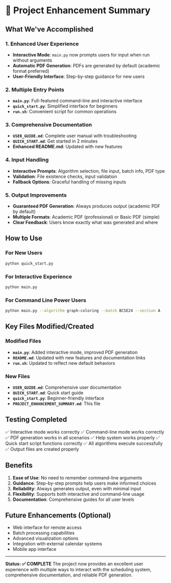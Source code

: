 # 🎯 Project Enhancement Summary

## What We've Accomplished

### 1. Enhanced User Experience
- **Interactive Mode**: `main.py` now prompts users for input when run without arguments
- **Automatic PDF Generation**: PDFs are generated by default (academic format preferred)
- **User-Friendly Interface**: Step-by-step guidance for new users

### 2. Multiple Entry Points
- **`main.py`**: Full-featured command-line and interactive interface
- **`quick_start.py`**: Simplified interface for beginners
- **`run.sh`**: Convenient script for common operations

### 3. Comprehensive Documentation
- **`USER_GUIDE.md`**: Complete user manual with troubleshooting
- **`QUICK_START.md`**: Get started in 2 minutes
- **Enhanced README.md**: Updated with new features

### 4. Input Handling
- **Interactive Prompts**: Algorithm selection, file input, batch info, PDF type
- **Validation**: File existence checks, input validation
- **Fallback Options**: Graceful handling of missing inputs

### 5. Output Improvements
- **Guaranteed PDF Generation**: Always produces output (academic PDF by default)
- **Multiple Formats**: Academic PDF (professional) or Basic PDF (simple)
- **Clear Feedback**: Users know exactly what was generated and where

## How to Use

### For New Users
```bash
python quick_start.py
```

### For Interactive Experience
```bash
python main.py
```

### For Command Line Power Users
```bash
python main.py --algorithm graph-coloring --batch BCSE24 --section A
```

## Key Files Modified/Created

### Modified Files
- **`main.py`**: Added interactive mode, improved PDF generation
- **`README.md`**: Updated with new features and documentation links
- **`run.sh`**: Updated to reflect new default behaviors

### New Files
- **`USER_GUIDE.md`**: Comprehensive user documentation
- **`QUICK_START.md`**: Quick start guide
- **`quick_start.py`**: Beginner-friendly interface
- **`PROJECT_ENHANCEMENT_SUMMARY.md`**: This file

## Testing Completed

✅ Interactive mode works correctly
✅ Command-line mode works correctly
✅ PDF generation works in all scenarios
✅ Help system works properly
✅ Quick start script functions correctly
✅ All algorithms execute successfully
✅ Output files are created properly

## Benefits

1. **Ease of Use**: No need to remember command-line arguments
2. **Guidance**: Step-by-step prompts help users make informed choices
3. **Reliability**: Always generates output, even with minimal input
4. **Flexibility**: Supports both interactive and command-line usage
5. **Documentation**: Comprehensive guides for all user levels

## Future Enhancements (Optional)

- Web interface for remote access
- Batch processing capabilities
- Advanced visualization options
- Integration with external calendar systems
- Mobile app interface

---

**Status: ✅ COMPLETE**
The project now provides an excellent user experience with multiple ways to interact with the scheduling system, comprehensive documentation, and reliable PDF generation.
